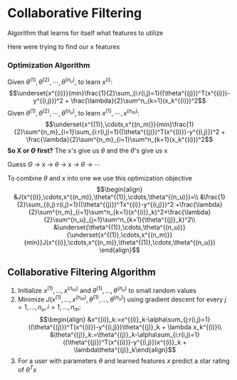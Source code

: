 # Collaborative Filtering
Algorithm that learns for itself what features to utilize

Here were trying to find our x features

### Optimization Algorithm

Given $\theta^{(1)},\theta^{(2)},\cdots,\theta^{(n_u)}$, to learn $x^{(i)}$:
$$\underset{x^{(i)}}{min}\frac{1}{2}\sum_{i:r(i,j)=1}((\theta^{(j)})^T(x^{(i)})-y^{(i,j)})^2 + \frac{\lambda}{2}\sum^n_{k=1}(x_k^{(i)})^2$$
Given $\theta^{(1)},\theta^{(2)},\cdots,\theta^{(n_u)}$, to learn $x^{(1)},\cdots,x^{(n_m)}$:
$$\underset{x^{(1)},\cdots,x^{(n_m)}}{min}\frac{1}{2}\sum^{n_m}_{i=1}\sum_{i:r(i,j)=1}((\theta^{(j)})^T(x^{(i)})-y^{(i,j)})^2 + \frac{\lambda}{2}\sum^{n_m}_{i=1}\sum^n_{k=1}(x_k^{(i)})^2$$
**So X or $\Theta$ first?**
The x's give us $\theta$
and the $\theta$'s give us x

Guess $\Theta$ -> x -> $\theta$ -> x -> $\theta$ -> $\cdots$

To combine $\theta$ and x into one we use this optimization objective
$$\begin{align}
&J(x^{(i)},\cdots,x^{(n_m)},\theta^{(1)},\cdots,\theta^{(n_u)})=\\
&\frac{1}{2}\sum_{(i,j):r(i,j)=1}((\theta^{(j)})^Tx^{(i)}-y^{(i,j)})^2 +\frac{\lambda}{2}\sum^{n_m}_{i=1}\sum^n_{k=1}(x^{(i)}_k)^2+\frac{\lambda}{2}\sum^{n_u}_{j=1}\sum^n_{k=1}(\theta^{(j)}_k)^2\\
&\underset{\theta^{(1)},\cdots,\theta^{(n_u)}}{\underset{x^{(1)},\cdots,x^{(n_m)}}{min}}J(x^{(i)},\cdots,x^{(n_m)},\theta^{(1)},\cdots,\theta^{(n_u)})
\end{align}$$

## Collaborative Filtering Algorithm
1. Initialize $x^{(1)},\dots,x^{(n_m)}$ and $\theta^{(1)},\dots,\theta^{(n_u)}$ to small random values
2. Minimize $J(x^{(1)},\dots,x^{(n_m)},\theta^{(1)},\dots,\theta^{(n_u)})$ using gradient descent for every $j=1,\dots,n_u,i=1,\dots,n_m:$ 
$$\begin{align}
&x^{(i)}_k:=x^{(i)}_k-\alpha\sum_{j:r(i,j)=1}((\theta^{(j)})^T(x^{(i)})-y^{(i,j)})\theta^{(j)}_k + \lambda x_k^{(i)}\\
&\theta^{(j)}_k:=\theta^{(j)}_k-\alpha\sum_{i:r(i,j)=1}((\theta^{(j)})^T(x^{(i)})-y^{(i,j)})x^{(i)}_k + \lambda\theta^{(j)}_k\end{align}$$
3. For a user with parameters $\theta$ and learned features $x$ predict a star rating of $\theta^Tx$ 